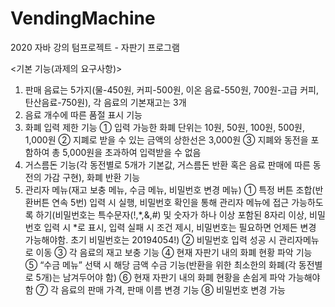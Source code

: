 # VendingMachine
2020 자바 강의 텀프로젝트 - 자판기 프로그램

<기본 기능(과제의 요구사항)>
 1) 판매 음료는 5가지(물-450원, 커피-500원, 이온 음료-550원, 700원-고급 커피, 탄산음료-750원), 각 음료의 기본재고는 3개
 2) 음료 개수에 따른 품절 표시 기능
 3) 화폐 입력 제한 기능
  ① 입력 가능한 화폐 단위는 10원, 50원, 100원, 500원, 1,000원
  ② 지폐로 받을 수 있는 금액의 상한선은 3,000원
  ③ 지폐와 동전을 포함하여 총 5,000원을 초과하여 입력받을 수 없음
 4) 거스름돈 기능(각 동전별로 5개가 기본값, 거스름돈 반환 혹은 음료 판매에 따른 동전의 가감 구현), 화폐 반환 기능
 5) 관리자 메뉴(재고 보충 메뉴, 수금 메뉴, 비밀번호 변경 메뉴)
  ① 특정 버튼 조합(반환버튼 연속 5번) 입력 시 실행, 비밀번호 확인을 통해 관리자 메뉴에 접근 가능하도록 하기(비밀번호는 특수문자(!,*,&,#) 및 숫자가 하나 이상 포함된 8자리 이상, 비밀번호 입력 시 *로 표시, 입력 실패 시 조건 제시, 비밀번호는 필요하면 언제든 변경 가능해야함. 초기 비밀번호는 20194054!)
  ② 비밀번호 입력 성공 시 관리자메뉴로 이동
  ③ 각 음료의 재고 보충 기능  ④ 현재 자판기 내의 화폐 현황 파악 기능
  ⑤ “수금 메뉴” 선택 시 해당 금액 수금 기능(반환을 위한 최소한의 화폐(각 동전별로 5개)는 남겨두어야 함)
  ⑥ 현재 자판기 내의 화폐 현황을 손쉽게 파악 가능해야함
  ⑦ 각 음료의 판매 가격, 판매 이름 변경 기능
  ⑧ 비밀번호 변경 가능
